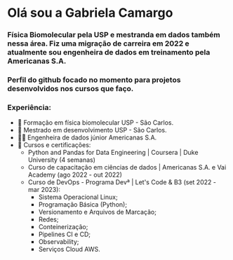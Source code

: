 # Olá sou a Gabriela Camargo
### Física Biomolecular pela USP e mestranda em dados também nessa área. Fiz uma migração de carreira em 2022 e atualmente sou engenheira de dados em treinamento pela Americanas S.A.
### Perfil do github focado no momento para projetos desenvolvidos nos cursos que faço.

### Experiência:
- 🏦 Formação em física biomolecular USP - São Carlos.
- 🏦 Mestrado em desenvolvimento USP - São Carlos.
- 👨‍💻 Engenheira de dados júnior Americanas S.A.
- 📃 Cursos e certificações:
    - Python and Pandas for Data Engineering | Coursera | Duke University (4 semanas)
    - Curso de capacitação em ciências de dados | Americanas S.A. e Vai Academy (ago 2022 - out 2022)
    - Curso de DevOps - Programa Devª | Let's Code & B3 (set 2022 - mar 2023):
        - Sistema Operacional Linux;
        - Programação Básica (Python);
        - Versionamento e Arquivos de Marcação;
        - Redes;
        - Conteinerização;
        - Pipelines CI e CD;
        - Observability;
        - Serviços Cloud AWS.
